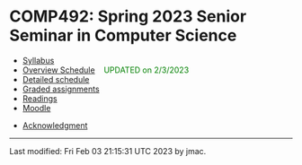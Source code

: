 # COMP492: Spring 2023 Senior Seminar in Computer Science

* [Syllabus](syllabus-1-23-2023.docx)
* [Overview Schedule](schedule-2-3-2023.xlsx)  &nbsp;&nbsp;&nbsp;<font color="green">UPDATED on 2/3/2023</font>
* [Detailed schedule](resources)
* [Graded assignments](hw)
* [Readings](readings.md)
* [Moodle](https://lms.dickinson.edu/course/view.php?id=50061)
<!-- * [WiD repos](wid-repos.md) -->
* [Acknowledgment](acknowledgment.md)





----
Last modified: Fri Feb 03 21:15:31 UTC 2023 by jmac.
